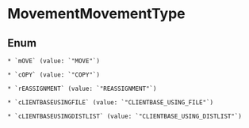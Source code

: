 
# MovementMovementType

## Enum


    * `mOVE` (value: `"MOVE"`)

    * `cOPY` (value: `"COPY"`)

    * `rEASSIGNMENT` (value: `"REASSIGNMENT"`)

    * `cLIENTBASEUSINGFILE` (value: `"CLIENTBASE_USING_FILE"`)

    * `cLIENTBASEUSINGDISTLIST` (value: `"CLIENTBASE_USING_DISTLIST"`)



